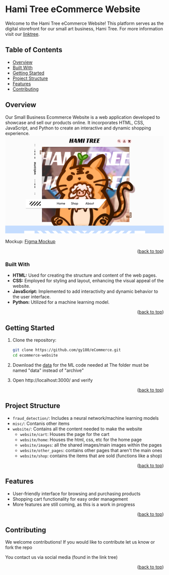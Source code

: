 # Hami Tree eCommerce Website

Welcome to the Hami Tree eCommerce Website! This platform serves as the digital storefront for our small art business, Hami Tree. For more information visit our [linktree](https://hamitree.carrd.co/).

## Table of Contents
- [Overview](#overview)
- [Built With](#built-with)
- [Getting Started](#getting-started)
- [Project Structure](#project-structure)
- [Features](#features)
- [Contributing](#contributing)

## Overview
Our Small Business Ecommerce Website is a web application developed to showcase and sell our products online. It incorporates HTML, CSS, JavaScript, and Python to create an interactive and dynamic shopping experience.
![mockup](misc/website-demo.png)

Mockup: [Figma Mockup](https://www.figma.com/file/fkk0nwg2vMDLuynsFqmKYW/Ecommerce?type=design&node-id=0-1&mode=design&t=oMlISIhHn1Gv2nVi-0)


<p align="right">(<a href="#readme-top">back to top</a>)</p>

### Built With

- **HTML:** Used for creating the structure and content of the web pages.
- **CSS:** Employed for styling and layout, enhancing the visual appeal of the website.
- **JavaScript:** Implemented to add interactivity and dynamic behavior to the user interface.
- **Python:** Utilized for a machine learning model.


<p align="right">(<a href="#readme-top">back to top</a>)</p>


## Getting Started

1. Clone the repository:
   ```bash
   git clone https://github.com/gy180/eCommerce.git
   cd ecommerce-website
   ```
2. Download the [data](https://www.kaggle.com/datasets/mlg-ulb/creditcardfraud/data ) for the ML code needed at 
   The folder must be named "data" instead of "archive"

3. Open http://localhost:3000/ and verify


<p align="right">(<a href="#readme-top">back to top</a>)</p>

## Project Structure

- `fraud_detection/`: Includes a neural network/machine learning models
- `misc/`: Contanis other items
- `website/`: Contains all the content needed to make the website
   - `website/cart`: Houses the page for the cart
   - `website/home`: Houses the html, css, etc for the home page
   - `website/images`: all the shared images/main images within the pages
   - `website/other_pages`: contains other pages that aren't the main ones
   - `website/shop`: contains the items that are sold (functions like a shop)

<p align="right">(<a href="#readme-top">back to top</a>)</p>

## Features

- User-friendly interface for browsing and purchasing products
- Shopping cart functionality for easy order management
- More features are still coming, as this is a work in progress

<p align="right">(<a href="#readme-top">back to top</a>)</p>

## Contributing

We welcome contributions! If you would like to contribute let us know or fork the repo

You contact us via social media (found in the link tree)

<p align="right">(<a href="#readme-top">back to top</a>)</p>
